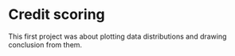 # Credit scoring

This first project was about plotting data distributions and drawing conclusion from them.
